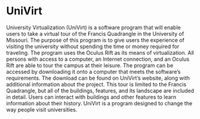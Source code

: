 ﻿UniVirt
=======

University Virtualization (UniVirt) is a software program that will enable users to take a virtual tour of the Francis Quadrangle in the University of Missouri.  The purpose of this program is to give users the experience of visiting the university without spending the time or money required for traveling.  The program uses the Oculus Rift as its means of virtualization.  All persons with access to a computer, an Internet connection, and an Oculus Rift are able to tour the campus at their leisure.  The program can be accessed by downloading it onto a computer that meets the software’s requirements.  The download can be found on UniVirt’s website, along with additional information about the project.  This tour is limited to the Francis Quadrangle, but all of the buildings, features, and its landscape are included in detail.  Users can interact with buildings and other features to learn information about their history.  UniVirt is a program designed to change the way people visit universities. 
 
